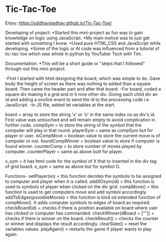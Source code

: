 # Tic-Tac-Toe

Enjoy: https://uddhavsjadhav.github.io/Tic-Tac-Toe/

Developing of project:
*Started this mini-project as fun way to gain knowledge on logic using JavaScript.
*My main motive was to just get started with something I know.
*Used pure HTML,CSS and JavaScript while developing.
*Some of the logic or AI code was influenced from a tutorial of tic-tac-toe which was whole in python by YouTuber Tech with Tim.

Documentation:
\*This will be a short guide or "steps that I followed" through-out this mini-project.

-First I started with html designing the board, which was simple to do. Gave body the height of screen as there was nothing to added than a square board. Then came the header part and after that board.
-For board, coded a square div making it a grid and in it nine other div. Giving each child div an id and adding a onclick event to send the id to the processing code i.e JavaScript.
-In JS file, added let variables at the start.

board = array to store the string 'x' or 'o' in the same index no as div's id. First value was untouched and will remain empty to avoid complication in further code.
compSym = to store the string of the symbol that the computer will play in that round.
playerSym = same as compSym but for player or user.
isCompMove = boolean value to store the current move is of computer or not.
foundCompWinner = boolean value to store if computer is found winner.
counterComp = to store number of moves played by computer.
counterPlayer = same as above butt for player.

x_sym = it has html code for the symbol of X that to inserted in the div tag of grid board.
o_sym = same as above but for symbol O.

Functions-
setPlayer(xo) = this function decides the symbols to be assigned to computer and player when it is called.
addXOsym(id) = this function is used to symbols of player when clicked on the div grid.
compMove() = this function is used to get computers move and add symbol accordingly.
addToEdges(possibleMoves) = this function is kind od extended function of compMove(). It adds computer symbols to edges of board as required.
checkBoard(id) = checks if there is position available on board where user has clicked or computer has commanded.
checkWinner(dBoard = [""]) = checks if there is winner on the board.
checkResult() = checks the counter or winner and displays the result accordingly.
clearSlate() = reset the variables values.
playAgain() = restarts the game if player wants to play again.
